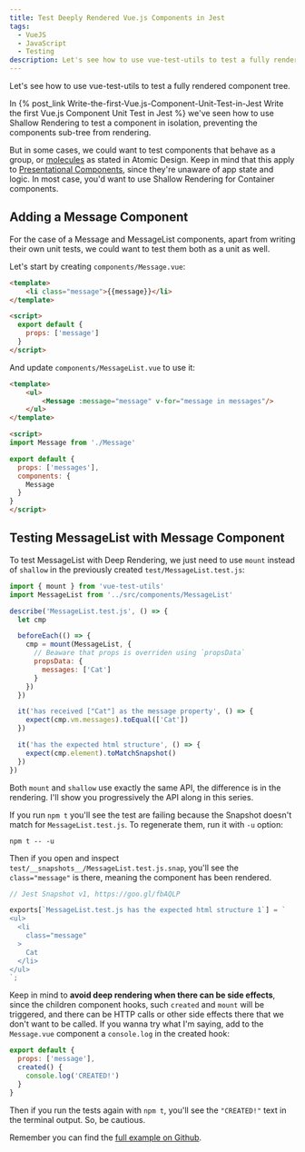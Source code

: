 ```yaml
---
title: Test Deeply Rendered Vue.js Components in Jest
tags:
  - VueJS
  - JavaScript
  - Testing
description: Let's see how to use vue-test-utils to test a fully rendered component tree.
---
```


Let's see how to use vue-test-utils to test a fully rendered component tree.

<!-- more -->

In {% post_link Write-the-first-Vue.js-Component-Unit-Test-in-Jest Write the first Vue.js Component Unit Test in Jest %} we've seen how to use Shallow Rendering to test a component in isolation, preventing the components sub-tree from rendering.

But in some cases, we could want to test components that behave as a group, or [molecules](http://atomicdesign.bradfrost.com/chapter-2/#molecules) as stated in Atomic Design. Keep in mind that this apply to [Presentational Components](https://medium.com/@dan_abramov/smart-and-dumb-components-7ca2f9a7c7d0), since they're unaware of app state and logic. In most case, you'd want to use Shallow Rendering for Container components.

## Adding a Message Component

For the case of a Message and MessageList components, apart from writing their own unit tests, we could want to test them both as a unit as well.

Let's start by creating `components/Message.vue`:

```html
<template>
    <li class="message">{{message}}</li>
</template>

<script>
  export default {
    props: ['message']
  }
</script>
```

And update `components/MessageList.vue` to use it:

```html
<template>
    <ul>
        <Message :message="message" v-for="message in messages"/>
    </ul>
</template>

<script>
import Message from './Message'

export default {
  props: ['messages'],
  components: {
    Message
  }
}
</script>
```

## Testing MessageList with Message Component

To test MessageList with Deep Rendering, we just need to use `mount` instead of `shallow` in the previously created `test/MessageList.test.js`:

```javascript
import { mount } from 'vue-test-utils'
import MessageList from '../src/components/MessageList'

describe('MessageList.test.js', () => {
  let cmp

  beforeEach(() => {
    cmp = mount(MessageList, {
      // Beaware that props is overriden using `propsData`
      propsData: {
        messages: ['Cat']
      }
    })
  })

  it('has received ["Cat"] as the message property', () => {
    expect(cmp.vm.messages).toEqual(['Cat'])
  })

  it('has the expected html structure', () => {
    expect(cmp.element).toMatchSnapshot()
  })
})
```

Both `mount` and `shallow` use exactly the same API, the difference is in the rendering. I'll show you progressively the API along in this series.

If you run `npm t` you'll see the test are failing because the Snapshot doesn't match for `MessageList.test.js`. To regenerate them, run it with `-u` option:

```
npm t -- -u
```

Then if you open and inspect `test/__snapshots__/MessageList.test.js.snap`, you'll see the `class="message"` is there, meaning the component has been rendered.

```javascript
// Jest Snapshot v1, https://goo.gl/fbAQLP

exports[`MessageList.test.js has the expected html structure 1`] = `
<ul>
  <li
    class="message"
  >
    Cat
  </li>
</ul>
`;
```

Keep in mind to **avoid deep rendering when there can be side effects**, since the children component hooks, such `created` and `mount` will be triggered, and there can be HTTP calls or other side effects there that we don't want to be called. If you wanna try what I'm saying, add to the `Message.vue` component a `console.log` in the created hook:

```javascript
export default {
  props: ['message'],
  created() {
    console.log('CREATED!')
  }
}
```

Then if you run the tests again with `npm t`, you'll see the `"CREATED!"` text in the terminal output. So, be cautious.

Remember you can find the [full example on Github](https://github.com/alexjoverm/vue-testing-series/tree/https://github.com/alexjoverm/vue-testing-series/tree/Test-fully-rendered-Vue-js-Components-in-Jest).
